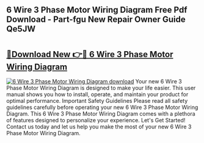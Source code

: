 ## 6 Wire 3 Phase Motor Wiring Diagram Free Pdf Download - Part-fgu New Repair Owner Guide Qe5JW

# <h2><a href="http://dfo2bbm.blite.top/?on=6+Wire+3+Phase+Motor+Wiring+Diagram">🔗Download New 👉🔴 6 Wire 3 Phase Motor Wiring Diagram</a></h2>

[![6 Wire 3 Phase Motor Wiring Diagram download](https://i.imgur.com/lujVjoI.png)](http://dfo2bbm.blite.top/?on=6+Wire+3+Phase+Motor+Wiring+Diagram)
Your new 6 Wire 3 Phase Motor Wiring Diagram is designed to make your life easier. This user manual shows you how to install, operate, and maintain your product for optimal performance. Important Safety Guidelines Please read all safety guidelines carefully before operating your new 6 Wire 3 Phase Motor Wiring Diagram. This 6 Wire 3 Phase Motor Wiring Diagram comes with a plethora of features designed to personalize your experience. Let's Get Started! Contact us today and let us help you make the most of your new 6 Wire 3 Phase Motor Wiring Diagram.
